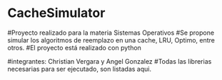 # CacheSimulator

#Proyecto realizado para la materia Sistemas Operativos
#Se propone simular los algoritmos de reemplazo en una cache, LRU, Optimo, entre otros.
#El proyecto está realizado con python

#integrantes:  Christian Vergara y Angel Gonzalez
#Todas las librerias necesarias para ser ejecutado, son listadas aqui.
